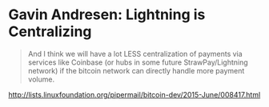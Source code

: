 # Gavin Andresen: Lightning is Centralizing

> And I think we will have a lot LESS centralization of payments via services like Coinbase (or hubs in some future StrawPay/Lightning network) if the
bitcoin network can directly handle more payment volume.

http://lists.linuxfoundation.org/pipermail/bitcoin-dev/2015-June/008417.html
